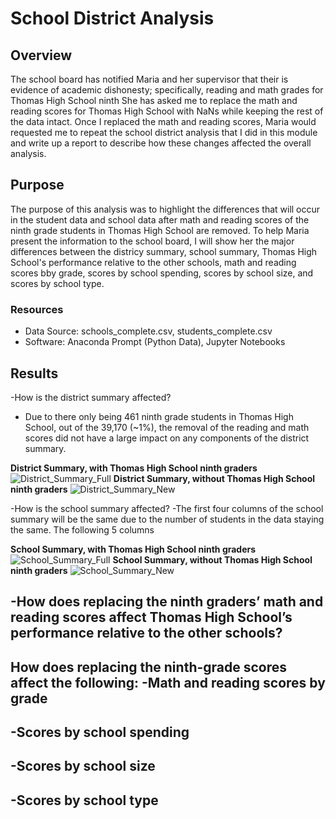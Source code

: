 # School District Analysis

## Overview
The school board has notified Maria and her supervisor that their is evidence of academic dishonesty; specifically, reading and math grades for Thomas High School ninth  She has asked me to replace the math and reading scores for Thomas High School with NaNs while keeping the rest of the data intact. Once I replaced the math and reading scores, Maria would requested me to repeat the school district analysis that I did in this module and write up a report to describe how these changes affected the overall analysis.

## Purpose
The purpose of this analysis was to highlight the differences that will occur in the student data and school data after math and reading scores of the ninth grade students in Thomas High School are removed. To help Maria present the information to the school board, I will show her the major differences between the districy summary, school summary, Thomas High School's performance relative to the other schools, math and reading scores bby grade, scores by school spending, scores by school size, and scores by school type.

### Resources
- Data Source: schools_complete.csv, students_complete.csv
- Software: Anaconda Prompt (Python Data), Jupyter Notebooks

## Results
-How is the district summary affected?
  - Due to there only being 461 ninth grade students in Thomas High School, out of the 39,170 (~1%), the removal of the reading and math scores did not have a large impact on any components of the district summary.

**District Summary, with Thomas High School ninth graders**
![District_Summary_Full](https://user-images.githubusercontent.com/109091887/186651315-0be756a1-f52c-4d3c-b0a2-a7874e97d56b.PNG)
**District Summary, without Thomas High School ninth graders**
![District_Summary_New](https://user-images.githubusercontent.com/109091887/186651363-7cdfbd6e-3552-446e-89a0-2983568277c5.PNG)


-How is the school summary affected?
  -The first four columns of the school summary will be the same due to the number of students in the data staying the same. The following 5 columns 
  
 **School Summary, with Thomas High School ninth graders**
 ![School_Summary_Full](https://user-images.githubusercontent.com/109091887/186653601-055e5d29-a0a3-4cd4-92c6-aeb1a526a064.PNG)
 **School Summary, without Thomas High School ninth graders**
![School_Summary_New](https://user-images.githubusercontent.com/109091887/186653616-9f777ac9-eeb1-429e-bf3e-623c036ce8ee.PNG)

-How does replacing the ninth graders’ math and reading scores affect Thomas High School’s performance relative to the other schools?
  -

How does replacing the ninth-grade scores affect the following:
-Math and reading scores by grade
  -

-Scores by school spending
  -

-Scores by school size
  -

-Scores by school type
  -
